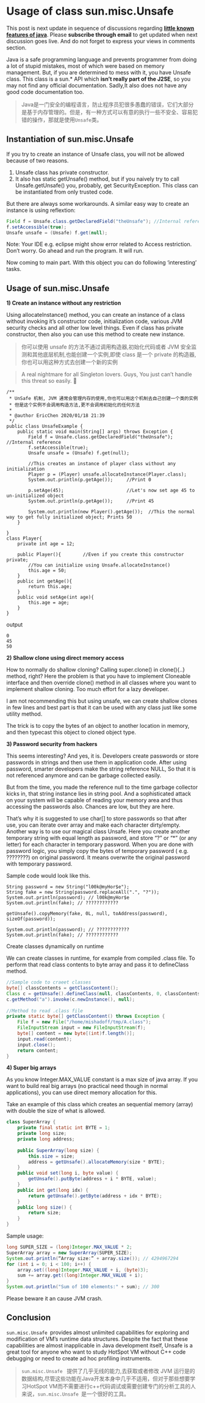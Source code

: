 # Usage of class sun.misc.Unsafe

This post is next update in sequence of discussions regarding **[little known features of java](https://howtodoinjava.com/tag/java-hidden-features/)**. Please **subscribe through email** to get updated when next discussion goes live. And do not forget to express your views in comments section.

Java is a safe programming language and prevents programmer from doing a lot of stupid mistakes, most of which were based on memory management. But, if you are determined to mess with it, you have Unsafe class. This class is a sun.* API which **isn’t really part of the J2SE**, so you may not find any official documentation. Sadly,It also does not have any good code documentation too.

> Java是一门安全的编程语言，防止程序员犯很多愚蠢的错误，它们大部分是基于内存管理的。但是，有一种方式可以有意的执行一些不安全、容易犯错的操作，那就是使用`Unsafe`类。

## **Instantiation of sun.misc.Unsafe**

If you try to create an instance of Unsafe class, you will not be allowed because of two reasons.

1) Unsafe class has private constructor.
2) It also has static getUnsafe() method, but if you naively try to call Unsafe.getUnsafe() you, probably, get SecurityException. This class can be instantiated from only trusted code.

But there are always some workarounds. A similar easy way to create an instance is using reflextion:

```java
Field f = Unsafe.class.getDeclaredField("theUnsafe"); //Internal reference
f.setAccessible(true);
Unsafe unsafe = (Unsafe) f.get(null);
```

Note: Your IDE e.g. eclipse might show error related to Access restriction. Don’t worry. Go ahead and run the program. It will run.

Now coming to main part. With this object you can do following ‘interesting’ tasks.

## **Usage of sun.misc.Unsafe**

**1) Create an instance without any restriction**

Using allocateInstance() method, you can create an instance of a class without invoking it’s constructor code, initialization code, various JVM security checks and all other low level things. Even if class has private constructor, then also you can use this method to create new instance.

> 你可以使用 unsafe 的方法不通过调用构造器,初始化代码或者 JVM 安全监测和其他底层机制,也能创建一个实例,即使 class 是一个 private 的构造器,你也可以用这种方式去创建一个新的实例

> A real nightmare for all Singleton lovers. Guys, You just can’t handle this threat so easily. 🙂

```
/**
 * UnSafe 机制, JVM 通常会管理内存的使用,你也可以用这个机制去自己创建一个类的实例
 * 但是这个实例不会调用构造方法,更不会调用初始化的任何方法
 *
 * @author EricChen 2020/01/18 21:39
 */
public class UnsafeExample {
    public static void main(String[] args) throws Exception {
        Field f = Unsafe.class.getDeclaredField("theUnsafe"); //Internal reference
        f.setAccessible(true);
        Unsafe unsafe = (Unsafe) f.get(null);

        //This creates an instance of player class without any initialization
        Player p = (Player) unsafe.allocateInstance(Player.class);
        System.out.println(p.getAge());     //Print 0

        p.setAge(45);                       //Let's now set age 45 to un-initialized object
        System.out.println(p.getAge());     //Print 45

        System.out.println(new Player().getAge());  //This the normal way to get fully initialized object; Prints 50
    }

}
class Player{
    private int age = 12;

    public Player(){        //Even if you create this constructor private;
        //You can initialize using Unsafe.allocateInstance()
        this.age = 50;
    }
    public int getAge(){
        return this.age;
    }
    public void setAge(int age){
        this.age = age;
    }
}
```

output

```
0
45
50
```



 **2) Shallow clone using direct memory access**

How to normally do shallow cloning? Calling super.clone() in clone(){..} method, right? Here the problem is that you have to implement Cloneable interface and then override clone() method in all classes where you want to implement shallow cloning. Too much effort for a lazy developer.

I am not recommending this but using unsafe, we can create shallow clones in few lines and best part is that it can be used with any class just like some utility method.

The trick is to copy the bytes of an object to another location in memory, and then typecast this object to cloned object type.

**3) Password security from hackers**

This seems interesting? And yes, it is. Developers create passwords or store passwords in strings and then use them in application code. After using password, smarter developers make the string reference NULL, So that it is not referenced anymore and can be garbage collected easily.

But from the time, you made the reference null to the time garbage collector kicks in, that string instance lies in string pool. And a sophisticated attack on your system will be capable of reading your memory area and thus accessing the passwords also. Chances are low, but they are here.

That’s why it is suggested to use char[] to store passwords so that after use, you can iterate over array and make each character dirty/empty.
Another way is to use our magical class Unsafe. Here you create another temporary string with equal length as password, and store “?” or “*” (or any letter) for each character in temporary password. When you are done with password logic, you simply copy the bytes of temporary password ( e.g. ????????) on original password. It means overwrite the original password with temporary password.

Sample code would look like this.

```
String password = new String("l00k@myHor$e");
String fake = new String(password.replaceAll(".", "?"));
System.out.println(password); // l00k@myHor$e
System.out.println(fake); // ????????????
 
getUnsafe().copyMemory(fake, 0L, null, toAddress(password), sizeOf(password));
 
System.out.println(password); // ????????????
System.out.println(fake); // ????????????
```

Create classes dynamically on runtime

We can create classes in runtime, for example from compiled .class file. To perform that read class contents to byte array and pass it to defineClass method.

```java
//Sample code to craeet classes
byte[] classContents = getClassContent();
Class c = getUnsafe().defineClass(null, classContents, 0, classContents.length);
c.getMethod("a").invoke(c.newInstance(), null); 
 
//Method to read .class file
private static byte[] getClassContent() throws Exception {
    File f = new File("/home/mishadoff/tmp/A.class");
    FileInputStream input = new FileInputStream(f);
    byte[] content = new byte[(int)f.length()];
    input.read(content);
    input.close();
    return content;
}
```

**4) Super big arrays**

As you know Integer.MAX_VALUE constant is a max size of java array. If you want to build real big arrays (no practical need though in normal applications), you can use direct memory allocation for this.

Take an example of this class which creates an sequential memory (array) with double the size of what is allowed.

```java
class SuperArray {
    private final static int BYTE = 1;
    private long size;
    private long address;
     
    public SuperArray(long size) {
        this.size = size;
        address = getUnsafe().allocateMemory(size * BYTE);
    }
    public void set(long i, byte value) {
        getUnsafe().putByte(address + i * BYTE, value);
    }
    public int get(long idx) {
        return getUnsafe().getByte(address + idx * BYTE);
    }
    public long size() {
        return size;
    }
}
```

Sample usage:

```java
long SUPER_SIZE = (long)Integer.MAX_VALUE * 2;
SuperArray array = new SuperArray(SUPER_SIZE);
System.out.println(“Array size:” + array.size()); // 4294967294
for (int i = 0; i < 100; i++) { 
	array.set((long)Integer.MAX_VALUE + i, (byte)3); 
	sum += array.get((long)Integer.MAX_VALUE + i); 
} 
System.out.println("Sum of 100 elements:" + sum); // 300 
```

Please beware it an cause JVM crash.

## **Conclusion**

`sun.misc.Unsafe `provides almost unlimited capabilities for exploring and modification of VM’s runtime data structures. Despite the fact that these capabilities are almost inapplicable in Java development itself, Unsafe is a great tool for anyone who want to study HotSpot VM without C++ code debugging or need to create ad hoc profiling instruments.

> `sun.misc.Unsafe ` 提供了几乎无线的能力,去获取或者修改 JVM 运行是的数据结构,尽管这些功能在Java开发本身中几乎不适用，但对于那些想要学习HotSpot VM而不需要进行c++代码调试或需要创建专门的分析工具的人来说，`sun.misc.Unsafe `是一个很好的工具。